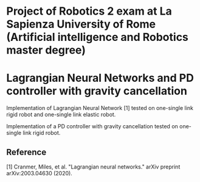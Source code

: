# Project of Robotics 2 exam at La Sapienza University of Rome (Artificial intelligence and Robotics master degree)

# Lagrangian Neural Networks and PD controller with gravity cancellation

Implementation of Lagrangian Neural Network [1] tested on one-single link rigid robot and one-single link elastic robot.

Implementation of a PD controller with gravity cancellation tested on one-single link rigid robot.


## Reference
[1] Cranmer, Miles, et al. "Lagrangian neural networks." arXiv preprint arXiv:2003.04630 (2020).

